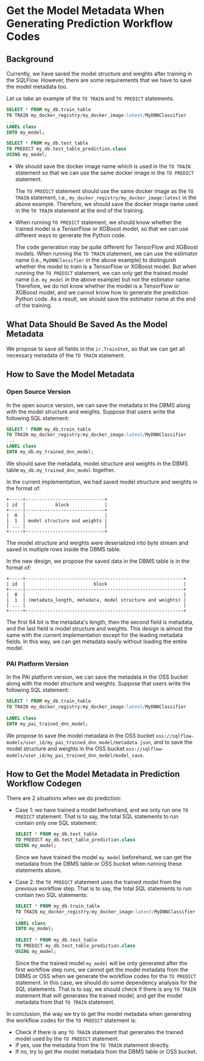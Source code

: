 # Get the Model Metadata When Generating Prediction Workflow Codes

## Background

Currently, we have saved the model structure and weights after training in the SQLFlow. However, there are some requirements that we have to save the model metadata too.

Let us take an example of the `TO TRAIN` and `TO PREDICT` statements.

```sql
SELECT * FROM my_db.train_table
TO TRAIN my_docker_registry/my_docker_image:latest/MyDNNClassifier
...
LABEL class
INTO my_model;

SELECT * FROM my_db.test_table
TO PREDICT my_db.test_table_prediction.class
USING my_model;
```

- We should save the docker image name which is used in the `TO TRAIN` statement so that we can use the same docker image in the `TO PREDICT` statement.

  The `TO PREDICT` statement should use the same docker image as the `TO TRAIN` statement, i.e., `my_docker_registry/my_docker_image:latest` in the above example. Therefore, we should save the docker image name used in the `TO TRAIN` statement at the end of the training.

- When running `TO PREDICT` statement, we should know whether the trained model is a TensorFlow or XGBoost model, so that we can use different ways to generate the Python code.

  The code generation may be quite different for TensorFlow and XGBoost models. When running the `TO TRAIN` statement, we can use the estimator name (i.e., `MyDNNClassifier` in the above example) to distinguish whether the model to train is a TensorFlow or XGBoost model. But when running the `TO PREDICT` statement, we can only get the trained model name (i.e. `my_model` in the above example) but not the estimator name. Therefore, we do not know whether the model is a TensorFlow or XGBoost model, and we cannot know how to generate the prediction Python code. As a result, we should save the estimator name at the end of the training.

## What Data Should Be Saved As the Model Metadata

We propose to save all fields in the `ir.TrainStmt`, so that we can get all necessary metadata of the `TO TRAIN` statement.

## How to Save the Model Metadata

### Open Source Version
In the open source version, we can save the metadata in the DBMS along with the model structure and weights. Suppose that users write the following SQL statement:

```sql
SELECT * FROM my_db.train_table
TO TRAIN my_docker_registry/my_docker_image:latest/MyDNNClassifier
...
LABEL class
INTO my_db.my_trained_dnn_model;
```

We should save the metadata, model structure and weights in the DBMS table `my_db.my_trained_dnn_model` together. 

In the current implementation, we had saved model structure and weights in the format of:

```
+-----+-----------------------------+
| id  |           block             |
+-----|-----------------------------+
|  0  |                             |
|  1  | model structure and weights |
| ... |                             |
+-----+-----------------------------+
```

The model structure and weights were deserialized into byte stream and saved in multiple rows inside the DBMS table.

In the new design, we propose the saved data in the DBMS table is in the format of:

```
+-----+----------------------------------------------------------+
| id  |                         block                            |
+-----|----------------------------------------------------------+
|  0  |                                                          |
|  1  | (metadata_length, metadata, model structure and weights) |
| ... |                                                          |
+-----+----------------------------------------------------------+
```

The first 64 bit is the metadata's length, then the second field is metadata, and the last field is model structure and weights. This design is almost the same with the current implementation except for the leading metadata fields. In this way, we can get metadata easily without loading the entire model.

### PAI Platform Version
In the PAI platform version, we can save the metadata in the OSS bucket along with the model structure and weights. Suppose that users write the following SQL statement:

```sql
SELECT * FROM my_db.train_table
TO TRAIN my_docker_registry/my_docker_image:latest/MyDNNClassifier
...
LABEL class
INTO my_pai_trained_dnn_model;
```

We propose to save the model metadata in the OSS bucket `oss://sqlflow-models/user_id/my_pai_trained_dnn_model/metadata.json`, and to save the model structure and weights in the OSS bucket `oss://sqlflow-models/user_id/my_pai_trained_dnn_model/model_save`.

## How to Get the Model Metadata in Prediction Workflow Codegen

There are 2 situations when we do prediction:

- Case 1: we have trained a model beforehand, and we only run one `TO PREDICT` statement. That is to say, the total SQL statements to run contain only one SQL statement:

  ```sql
  SELECT * FROM my_db.test_table
  TO PREDICT my_db.test_table_prediction.class
  USING my_model;
  ```

  Since we have trained the model `my_model` beforehand, we can get the metadata from the DBMS table or OSS bucket when running these statements above.

- Case 2: the `TO PREDICT` statement uses the trained model from the previous workflow step. That is to say, the total SQL statements to run contain two SQL statements:

  ```sql
  SELECT * FROM my_db.train_table
  TO TRAIN my_docker_registry/my_docker_image:latest/MyDNNClassifier
  ...
  LABEL class
  INTO my_model;
    
  SELECT * FROM my_db.test_table
  TO PREDICT my_db.test_table_prediction.class
  USING my_model;
  ```

  Since the the trained model `my_model` will be only generated after the first workflow step runs, we cannot get the model metadata from the DBMS or OSS when we generate the workflow codes for the `TO PREDICT` statement. In this case, we should do some dependency analysis for the SQL statements. That is to say, we should check if there is any `TO TRAIN` statement that will generates the trained model, and get the model metadata from that `TO TRAIN` statement.

In conclusion, the way we try to get the model metadata when generating the workflow codes for the `TO PREDICT` statement is:

- Check if there is any `TO TRAIN` statement that generates the trained model used by the `TO PREDICT` statement.
- If yes, use the metadata from the `TO TRAIN` statement directly.
- If no, try to get the model metadata from the DBMS table or OSS bucket. 